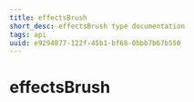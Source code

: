```yaml
---
title: effectsBrush
short_desc: effectsBrush type documentation
tags: api
uuid: e9294877-122f-45b1-bf68-0bbb7b67b550
---
```


# effectsBrush

